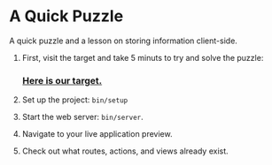 # A Quick Puzzle

A quick puzzle and a lesson on storing information client-side.

 1. First, visit the target and take 5 minuts to try and solve the puzzle:

    ### [Here is our target.](https://a-quick-puzzle.herokuapp.com/)

 1. Set up the project: `bin/setup`
 1. Start the web server: `bin/server`.
 1. Navigate to your live application preview.
 1. Check out what routes, actions, and views already exist.

